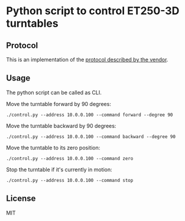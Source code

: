 # Python script to control ET250-3D turntables

## Protocol

This is an implementation of the [protocol described by the vendor](https://drive.google.com/file/d/0BwJWB_u5BPgtZVpTaG9DUlNLTk0/view?usp=sharing).

## Usage

The python script can be called as CLI.

Move the turntable forward by 90 degrees:

`./control.py --address 10.0.0.100 --command forward --degree 90`

Move the turntable backward by 90 degrees:

`./control.py --address 10.0.0.100 --command backward --degree 90`

Move the turntable to its zero position:

`./control.py --address 10.0.0.100 --command zero`

Stop the turntable if it's currently in motion:

`./control.py --address 10.0.0.100 --command stop`

## License

MIT

